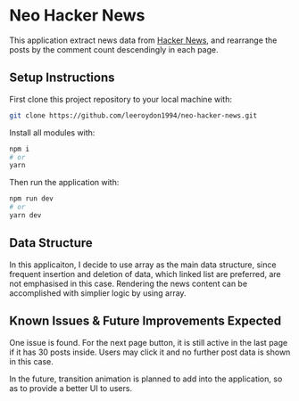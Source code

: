 # Neo Hacker News

This application extract news data from [Hacker News](https://news.ycombinator.com/news), and rearrange the posts by the comment count descendingly in each page.

## Setup Instructions

First clone this project repository to your local machine with:

```bash
git clone https://github.com/leeroydon1994/neo-hacker-news.git
```

Install all modules with:

```bash
npm i
# or
yarn
```

Then run the application with:

```bash
npm run dev
# or
yarn dev
```

## Data Structure

In this applicaiton, I decide to use array as the main data structure, since frequent insertion and deletion of data, which linked list are preferred, are not emphasised in this case. Rendering the news content can be accomplished with simplier logic by using array.

## Known Issues & Future Improvements Expected

One issue is found. For the next page button, it is still active in the last page if it has 30 posts inside. Users may click it and no further post data is shown in this case.

In the future, transition animation is planned to add into the application, so as to provide a better UI to users.
